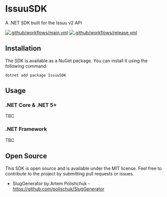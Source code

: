# IssuuSDK

A .NET SDK built for the Issuu v2 API

[![.github/workflows/main.yml](https://github.com/IngeniumSE/IssuuSDK/actions/workflows/main.yml/badge.svg)](https://github.com/IngeniumSE/IssuuSDK/actions/workflows/main.yml) [![.github/workflows/release.yml](https://github.com/IngeniumSE/IssuuSDK/actions/workflows/release.yml/badge.svg)](https://github.com/IngeniumSE/IssuuSDK/actions/workflows/release.yml)

## Installation

The SDK is available as a NuGet package. You can install it using the following command:

```
dotnet add package IssuuSDK
```

## Usage

### .NET Core & .NET 5+
TBC

### .NET Framework

TBC

## Open Source

This SDK is open source and is available under the MIT license. Feel free to contribute to the project by submitting pull requests or issues.

- SlugGenerator by Artem Polishchuk - https://github.com/polischuk/SlugGenerator

